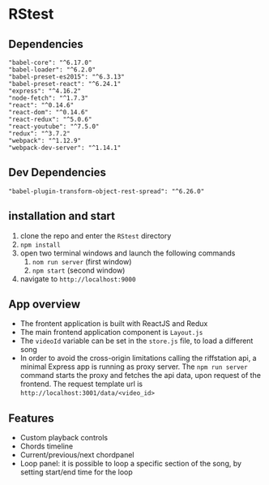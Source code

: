 # RStest

## Dependencies ##

    "babel-core": "^6.17.0"
    "babel-loader": "^6.2.0"
    "babel-preset-es2015": "^6.3.13"
    "babel-preset-react": "^6.24.1"
    "express": "^4.16.2"
    "node-fetch": "^1.7.3"
    "react": "^0.14.6"
    "react-dom": "^0.14.6"
    "react-redux": "^5.0.6"
    "react-youtube": "^7.5.0"
    "redux": "^3.7.2"
    "webpack": "^1.12.9"
    "webpack-dev-server": "^1.14.1"
  
## Dev Dependencies ##
    "babel-plugin-transform-object-rest-spread": "^6.26.0"
  
  
  ## installation and start ##
  1. clone the repo and enter the `RStest` directory
  2. `npm install`
  3. open two terminal windows and launch the following commands
        1. `nom run server`   (first window)
        2. `npm start`        (second window)
  4. navigate to `http://localhost:9000`


## App overview ##
* The frontent application is built with ReactJS and Redux
* The main frontend application component is `Layout.js`
* The `videoId` variable can be set in the `store.js` file, to load a different song
* In order to avoid the cross-origin limitations calling the riffstation api, a minimal Express app is running as proxy server. The `npm run server` command starts the proxy and fetches the api data, upon request of the frontend.
The request template url is `http://localhost:3001/data/<video_id>`

## Features ##
* Custom playback controls
* Chords timeline
* Current/previous/next chordpanel
* Loop panel: it is possible to loop a specific section of the song, by setting start/end time for the loop
